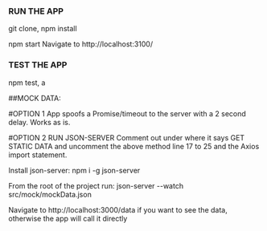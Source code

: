 ### RUN THE APP
git clone, npm install

npm start 
Navigate to http://localhost:3100/

### TEST THE APP
npm test, a

##MOCK DATA:

#OPTION 1
App spoofs a Promise/timeout to the server with a 2 second delay. Works as is. 

#OPTION 2 RUN JSON-SERVER
Comment out under where it says GET STATIC DATA and uncomment the above method line 17 to 25 and the Axios import statement.

Install json-server:
npm i -g json-server

From the root of the project run:
json-server --watch src/mock/mockData.json

Navigate to http://localhost:3000/data if you want to see the data, otherwise the app will call it directly



